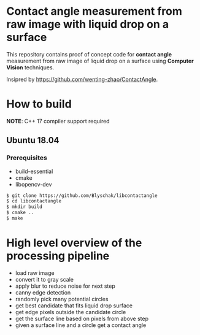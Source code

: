 # Contact angle measurement from raw image with liquid drop on a surface

This repository contains proof of concept code for **contact angle** measurement from raw image of liquid drop on a surface using **Computer Vision** techniques.

Insipred by https://github.com/wenting-zhao/ContactAngle.

# How to build

**NOTE**: C++ 17 compiler support required

## Ubuntu 18.04

### Prerequisites
- build-essential
- cmake
- libopencv-dev

```bash
$ git clone https://github.com/Blyschak/libcontactangle
$ cd libcontactangle
$ mkdir build
$ cmake ..
$ make
```

# High level overview of the processing pipeline

* load raw image
* convert it to gray scale
* apply blur to reduce noise for next step
* canny edge detection
* randomly pick many potential circles
* get best candidate that fits liquid drop surface
* get edge pixels outside the candidate circle
* get the surface line based on pixels from above step
* given a surface line and a circle get a contact angle

